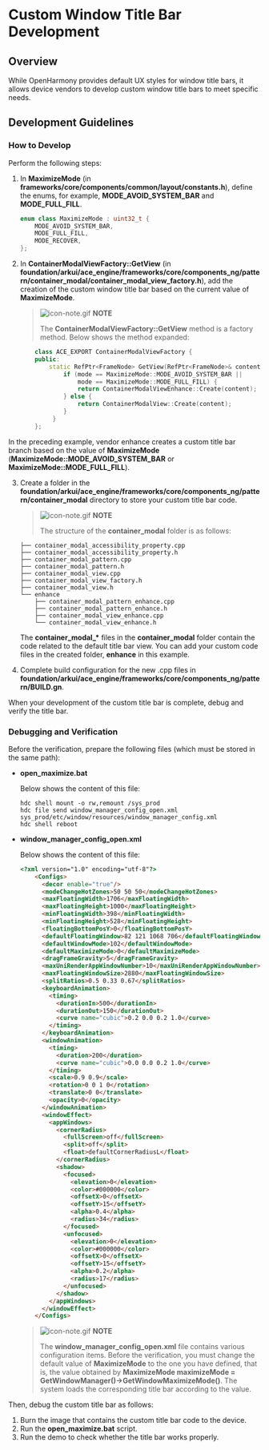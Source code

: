 # Custom Window Title Bar Development
## Overview
While OpenHarmony provides default UX styles for window title bars, it allows device vendors to develop custom window title bars to meet specific needs.
## Development Guidelines

### How to Develop
Perform the following steps:
1. In **MaximizeMode** (in **frameworks/core/components/common/layout/constants.h**), define the enums, for example, **MODE_AVOID_SYSTEM_BAR** and **MODE_FULL_FILL**.
    ```cpp
    enum class MaximizeMode : uint32_t {
        MODE_AVOID_SYSTEM_BAR,
        MODE_FULL_FILL,
        MODE_RECOVER,
    };
    ```
2. In **ContainerModalViewFactory::GetView** (in **foundation/arkui/ace_engine/frameworks/core/components_ng/pattern/container_modal/container_modal_view_factory.h**), add the creation of the custom window title bar based on the current value of **MaximizeMode**.
    > ![icon-note.gif](public_sys-resources/icon-note.gif) **NOTE**
    >
    > The **ContainerModalViewFactory::GetView** method is a factory method. Below shows the method expanded:
    
    ```cpp
        class ACE_EXPORT ContainerModalViewFactory {
        public:
            static RefPtr<FrameNode> GetView(RefPtr<FrameNode>& content, MaximizeMode mode) {
                if (mode == MaximizeMode::MODE_AVOID_SYSTEM_BAR ||
                    mode == MaximizeMode::MODE_FULL_FILL) {
                    return ContainerModalViewEnhance::Create(content);
                } else {
                    return ContainerModalView::Create(content);
                }
             }
        };
    ```
In the preceding example, vendor enhance creates a custom title bar branch based on the value of **MaximizeMode** (**MaximizeMode::MODE_AVOID_SYSTEM_BAR** or **MaximizeMode::MODE_FULL_FILL**).
    
3. Create a folder in the **foundation/arkui/ace_engine/frameworks/core/components_ng/pattern/container_modal** directory to store your custom title bar code.
    > ![icon-note.gif](public_sys-resources/icon-note.gif) **NOTE**
    >  
    > The structure of the **container_modal** folder is as follows:
    ```shell
    ├── container_modal_accessibility_property.cpp
    ├── container_modal_accessibility_property.h
    ├── container_modal_pattern.cpp
    ├── container_modal_pattern.h
    ├── container_modal_view.cpp
    ├── container_modal_view_factory.h
    ├── container_modal_view.h
    └── enhance
        ├── container_modal_pattern_enhance.cpp
        ├── container_modal_pattern_enhance.h
        ├── container_modal_view_enhance.cpp
        └── container_modal_view_enhance.h
    ```
    The **container_modal_\*** files in the **container_modal** folder contain the code related to the default title bar view. You can add your custom code files in the created folder, **enhance** in this example.

4. Complete build configuration for the new .cpp files in **foundation/arkui/ace_engine/frameworks/core/components_ng/pattern/BUILD.gn**.

When your development of the custom title bar is complete, debug and verify the title bar.
### Debugging and Verification
Before the verification, prepare the following files (which must be stored in the same path):
- **open_maximize.bat**
  
    Below shows the content of this file:
    
    ```shell
    hdc shell mount -o rw,remount /sys_prod
    hdc file send window_manager_config_open.xml sys_prod/etc/window/resources/window_manager_config.xml
    hdc shell reboot
    ```
    
- **window_manager_config_open.xml**
  
    Below shows the content of this file:
    
    ```html
    <?xml version="1.0" encoding="utf-8"?>
        <Configs>
          <decor enable="true"/>
          <modeChangeHotZones>50 50 50</modeChangeHotZones>
          <maxFloatingWidth>1706</maxFloatingWidth>
          <maxFloatingHeight>1000</maxFloatingHeight>
          <minFloatingWidth>398</minFloatingWidth>
          <minFloatingHeight>528</minFloatingHeight>
          <floatingBottomPosY>0</floatingBottomPosY>
          <defaultFloatingWindow>82 121 1068 706</defaultFloatingWindow>
          <defaultWindowMode>102</defaultWindowMode>
          <defaultMaximizeMode>0</defaultMaximizeMode>
          <dragFrameGravity>5</dragFrameGravity>
          <maxUniRenderAppWindowNumber>10</maxUniRenderAppWindowNumber>
          <maxFloatingWindowSize>2880</maxFloatingWindowSize>
          <splitRatios>0.5 0.33 0.67</splitRatios>
          <keyboardAnimation>
            <timing>
              <durationIn>500</durationIn>
              <durationOut>150</durationOut>
              <curve name="cubic">0.2 0.0 0.2 1.0</curve>
            </timing>
          </keyboardAnimation>
          <windowAnimation>
            <timing>
              <duration>200</duration>
              <curve name="cubic">0.0 0.0 0.2 1.0</curve>
            </timing>
            <scale>0.9 0.9</scale>
            <rotation>0 0 1 0</rotation>
            <translate>0 0</translate>
            <opacity>0</opacity>
          </windowAnimation>
          <windowEffect>
            <appWindows>
              <cornerRadius>
                <fullScreen>off</fullScreen>
                <split>off</split>
                <float>defaultCornerRadiusL</float>
              </cornerRadius>
              <shadow>
                <focused>
                  <elevation>0</elevation>
                  <color>#000000</color>
                  <offsetX>0</offsetX>
                  <offsetY>15</offsetY>
                  <alpha>0.4</alpha>
                  <radius>34</radius>
                </focused>
                <unfocused>
                  <elevation>0</elevation>
                  <color>#000000</color>
                  <offsetX>0</offsetX>
                  <offsetY>15</offsetY>
                  <alpha>0.2</alpha>
                  <radius>17</radius>
                </unfocused>
              </shadow>
            </appWindows>
          </windowEffect>
        </Configs>
    ```
    > ![icon-note.gif](public_sys-resources/icon-note.gif) **NOTE**
    >
    > The **window_manager_config_open.xml** file contains various configuration items. Before the verification, you must change the default value of **MaximizeMode** to the one you have defined, that is, the value obtained by **MaximizeMode maximizeMode = GetWindowManager()->GetWindowMaximizeMode()**. The system loads the corresponding title bar according to the value.

Then, debug the custom title bar as follows:
1. Burn the image that contains the custom title bar code to the device.
2. Run the **open_maximize.bat** script.
3. Run the demo to check whether the title bar works properly.
